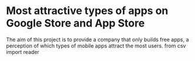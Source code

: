 # Most attractive types of apps on Google Store and App Store
The aim of this project is to provide a company that only builds free apps, a perception of which types of mobile apps attract the most users.
from csv import reader
